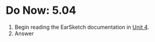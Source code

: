 # Do Now: 5.04

1. Begin reading the EarSketch documentation in [Unit 4](http://earsketch.gatech.edu/category/unit-4).
2. Answer